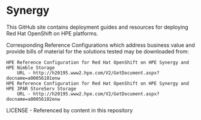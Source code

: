 # Synergy
This GitHub site contains deployment guides and resources for deploying Red Hat OpenShift on HPE platforms. 

Corresponding Reference Configurations which address business value and provide bills of material for the solutions tested may be downloaded from:

    HPE Reference Configuration for Red Hat OpenShift on HPE Synergy and HPE Nimble Storage
        URL - http://h20195.www2.hpe.com/V2/GetDocument.aspx?docname=a00056101enw
    HPE Reference Configuration for Red Hat OpenShift on HPE Synergy and HPE 3PAR StoreServ Storage
        URL - http://h20195.www2.hpe.com/V2/GetDocument.aspx?docname=a00056102enw


LICENSE - Referenced by content in this repository
